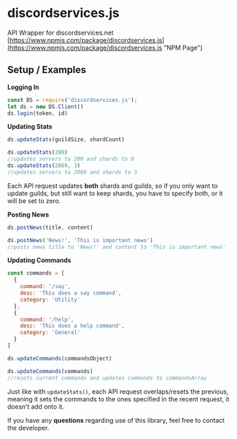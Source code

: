 # discordservices.js
API Wrapper for discordservices.net [https://www.npmjs.com/package/discordservices.js](https://www.npmjs.com/package/discordservices.js "NPM Page")

## Setup / Examples
**Logging In**
```js
const DS = require('discordservices.js');
let ds = new DS.Client()
ds.login(token, id)
```
**Updating Stats**
```js
ds.updateStats(guildSize, shardCount)

ds.updateStats(200)
//updates servers to 200 and shards to 0
ds.updateStats(2069, 3)
//updates servers to 2069 and shards to 3
```
Each API request updates **both** shards and guilds, so if you only want to update guilds, but still want to keep shards, you have to specify both, or it will be set to zero.

**Posting News**
```js
ds.postNews(title, content)

ds.postNews('News!', 'This is important news')
//posts news title to 'News!' and content to 'This is important news'
```

**Updating Commands**
```js
const commands = [
  {
    command: '/say',
    desc: 'This does a say command',
    category: 'Utility'
  },
  {
    command: '/help',
    desc: 'This does a help command',
    category: 'General'
  }
]

ds.updateCommands(commandsObject)

ds.updateCommands(commands)
//resets current commands and updates commands to commandsArray
```
Just like with `updateStats()`, each API request overlaps/resets the previous, meaning it sets the commands to the ones specified in the recent request, it doesn't add onto it.

If you have any **questions** regarding use of this library, feel free to contact the developer.
